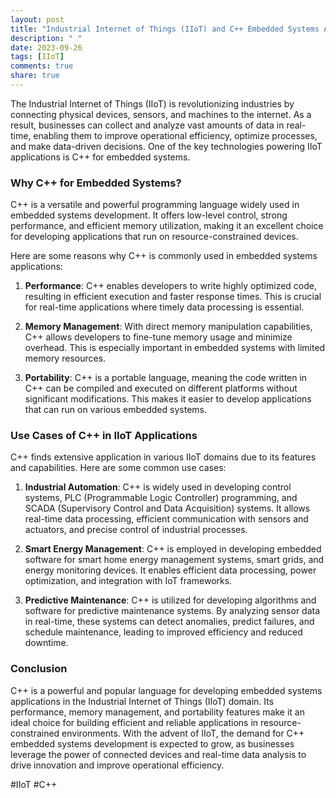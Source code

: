 ```yaml
---
layout: post
title: "Industrial Internet of Things (IIoT) and C++ Embedded Systems Applications"
description: " "
date: 2023-09-26
tags: [IIoT]
comments: true
share: true
---
```


The Industrial Internet of Things (IIoT) is revolutionizing industries by connecting physical devices, sensors, and machines to the internet. As a result, businesses can collect and analyze vast amounts of data in real-time, enabling them to improve operational efficiency, optimize processes, and make data-driven decisions. One of the key technologies powering IIoT applications is C++ for embedded systems.

### Why C++ for Embedded Systems?

C++ is a versatile and powerful programming language widely used in embedded systems development. It offers low-level control, strong performance, and efficient memory utilization, making it an excellent choice for developing applications that run on resource-constrained devices.

Here are some reasons why C++ is commonly used in embedded systems applications:

1. **Performance**: C++ enables developers to write highly optimized code, resulting in efficient execution and faster response times. This is crucial for real-time applications where timely data processing is essential.

2. **Memory Management**: With direct memory manipulation capabilities, C++ allows developers to fine-tune memory usage and minimize overhead. This is especially important in embedded systems with limited memory resources.

3. **Portability**: C++ is a portable language, meaning the code written in C++ can be compiled and executed on different platforms without significant modifications. This makes it easier to develop applications that can run on various embedded systems.

### Use Cases of C++ in IIoT Applications

C++ finds extensive application in various IIoT domains due to its features and capabilities. Here are some common use cases:

1. **Industrial Automation**: C++ is widely used in developing control systems, PLC (Programmable Logic Controller) programming, and SCADA (Supervisory Control and Data Acquisition) systems. It allows real-time data processing, efficient communication with sensors and actuators, and precise control of industrial processes.

2. **Smart Energy Management**: C++ is employed in developing embedded software for smart home energy management systems, smart grids, and energy monitoring devices. It enables efficient data processing, power optimization, and integration with IoT frameworks.

3. **Predictive Maintenance**: C++ is utilized for developing algorithms and software for predictive maintenance systems. By analyzing sensor data in real-time, these systems can detect anomalies, predict failures, and schedule maintenance, leading to improved efficiency and reduced downtime.

### Conclusion

C++ is a powerful and popular language for developing embedded systems applications in the Industrial Internet of Things (IIoT) domain. Its performance, memory management, and portability features make it an ideal choice for building efficient and reliable applications in resource-constrained environments. With the advent of IIoT, the demand for C++ embedded systems development is expected to grow, as businesses leverage the power of connected devices and real-time data analysis to drive innovation and improve operational efficiency.

#IIoT #C++